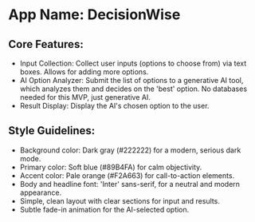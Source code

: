 # **App Name**: DecisionWise

## Core Features:

- Input Collection: Collect user inputs (options to choose from) via text boxes. Allows for adding more options.
- AI Option Analyzer: Submit the list of options to a generative AI tool, which analyzes them and decides on the 'best' option. No databases needed for this MVP, just generative AI.
- Result Display: Display the AI's chosen option to the user.

## Style Guidelines:

- Background color: Dark gray (#222222) for a modern, serious dark mode.
- Primary color: Soft blue (#89B4FA) for calm objectivity.
- Accent color: Pale orange (#F2A663) for call-to-action elements.
- Body and headline font: 'Inter' sans-serif, for a neutral and modern appearance.
- Simple, clean layout with clear sections for input and results.
- Subtle fade-in animation for the AI-selected option.